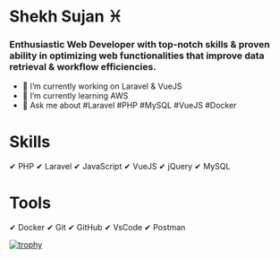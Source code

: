 # Shekh Sujan ♓

### Enthusiastic Web Developer with top-notch skills & proven ability in optimizing web functionalities that improve data retrieval & workflow efficiencies.  

- 🔭 I’m currently working on Laravel & VueJS 
- 🌱 I’m currently learning AWS
- 💬 Ask me about #Laravel #PHP #MySQL #VueJS #Docker


# Skills 
 ✔ PHP
 ✔ Laravel
 ✔ JavaScript
 ✔ VueJS
 ✔ jQuery
 ✔ MySQL
 
# Tools 
 ✔ Docker
 ✔ Git
 ✔ GitHub
 ✔ VsCode
 ✔ Postman

[![trophy](https://github-profile-trophy.vercel.app/?username=ShekhSujan&theme=onedark)](https://github.com/ryo-ma/github-profile-trophy)
 
